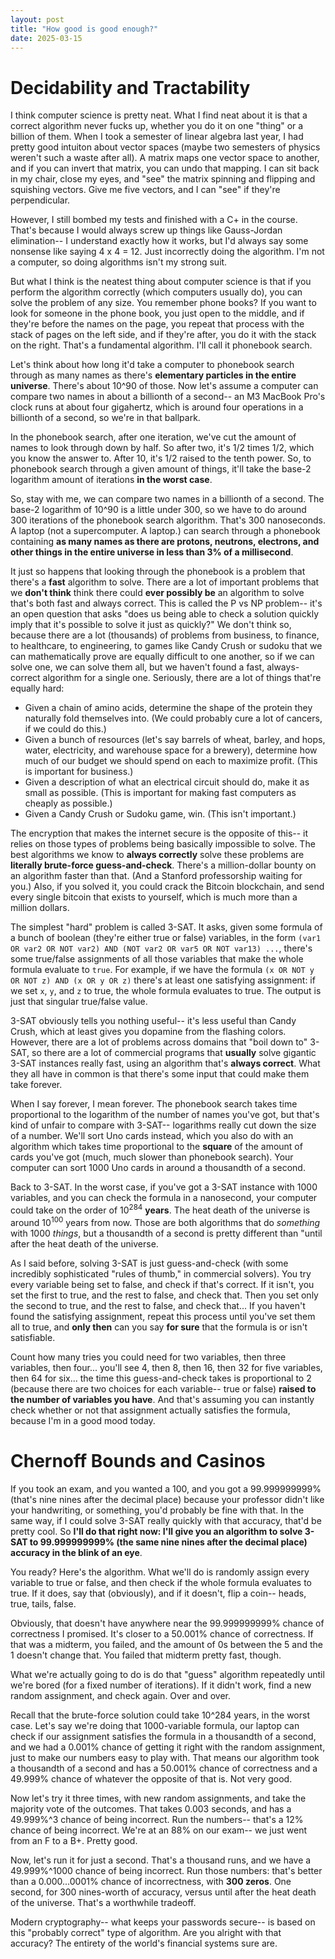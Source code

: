```yaml
---
layout: post
title: "How good is good enough?"
date: 2025-03-15
---
```

# Decidability and Tractability
I think computer science is pretty neat. What I find neat about it is that a correct algorithm never fucks up, whether you do it on one "thing" or a billion of them. When I took a semester of linear algebra last year, I had pretty good intuiton about vector spaces (maybe two semesters of physics weren't such a waste after all). A matrix maps one vector space to another, and if you can invert that matrix, you can undo that mapping. I can sit back in my chair, close my eyes, and "see" the matrix spinning and flipping and squishing vectors. Give me five vectors, and I can "see" if they're perpendicular.

However, I still bombed my tests and finished with a C+ in the course. That's because I would always screw up things like Gauss-Jordan elimination-- I understand exactly how it works, but I'd always say some nonsense like saying 4 x 4 = 12. Just incorrectly doing the algorithm. I'm not a computer, so doing algorithms isn't my strong suit.

But what I think is the neatest thing about computer science is that if you perform the algorithm correctly (which computers usually do), you can solve the problem of any size. You remember phone books? If you want to look for someone in the phone book, you just open to the middle, and if they're before the names on the page, you repeat that process with the stack of pages on the left side, and if they're after, you do it with the stack on the right. That's a fundamental algorithm. I'll call it phonebook search.

Let's think about how long it'd take a computer to phonebook search through as many names as there's **elementary particles in the entire universe**. There's about 10^90 of those. Now let's assume a computer can compare two names in about a billionth of a second-- an M3 MacBook Pro's clock runs at about four gigahertz, which is around four operations in a billionth of a second, so we're in that ballpark. 

In the phonebook search, after one iteration, we've cut the amount of names to look through down by half. So after two, it's 1/2 times 1/2, which you know the answer to. After 10, it's 1/2 raised to the tenth power. So, to phonebook search through a given amount of things, it'll take the base-2 logarithm amount of iterations **in the worst case**.

So, stay with me, we can compare two names in a billionth of a second. The base-2 logarithm of 10^90 is a little under 300, so we have to do around 300 iterations of the phonebook search algorithm. That's 300 nanoseconds. A laptop (not a supercomputer. A laptop.) can search through a phonebook containing **as many names as there are protons, neutrons, electrons, and other things in the entire universe in less than 3% of a millisecond**.

It just so happens that looking through the phonebook is a problem that there's a **fast** algorithm to solve. There are a lot of important problems that we **don't think** think there could **ever possibly be** an algorithm to solve that's both fast and always correct. This is called the P vs NP problem-- it's an open question that asks "does us being able to check a solution quickly imply that it's possible to solve it just as quickly?" We don't think so, because there are a lot (thousands) of problems from business, to finance, to healthcare, to engineering, to games like Candy Crush or sudoku that we can mathematically prove are equally difficult to one another, so if we can solve one, we can solve them all, but we haven't found a fast, always-correct algorithm for a single one. Seriously, there are a lot of things that're equally hard:

- Given a chain of amino acids, determine the shape of the protein they naturally fold themselves into. (We could probably cure a lot of cancers, if we could do this.)
- Given a bunch of resources (let's say barrels of wheat, barley, and hops, water, electricity, and warehouse space for a brewery), determine how much of our budget we should spend on each to maximize profit. (This is important for business.)
- Given a description of what an electrical circuit should do, make it as small as possible. (This is important for making fast computers as cheaply as possible.)
- Given a Candy Crush or Sudoku game, win. (This isn't important.)

The encryption that makes the internet secure is the opposite of this-- it relies on those types of problems being basically impossible to solve. The best algorithms we know to **always correctly** solve these problems are **literally brute-force guess-and-check**. There's a million-dollar bounty on an algorithm faster than that. (And a Stanford professorship waiting for you.) Also, if you solved it, you could crack the Bitcoin blockchain, and send every single bitcoin that exists to yourself, which is much more than a million dollars.

The simplest "hard" problem is called 3-SAT. It asks, given some formula of a bunch of boolean (they're either true or false) variables, in the form `(var1 OR var2 OR NOT var2) AND (NOT var2 OR var5 OR NOT var13) ...`, there's some true/false assignments of all those variables that make the whole formula evaluate to `true`. For example, if we have the formula `(x OR NOT y OR NOT z) AND (x OR y OR z)` there's at least one satisfying assignment: if we set `x`, `y`, and `z` to true, the whole formula evaluates to true. The output is just that singular true/false value.

3-SAT obviously tells you nothing useful-- it's less useful than Candy Crush, which at least gives you dopamine from the flashing colors. However, there are a lot of problems across domains that "boil down to" 3-SAT, so there are a lot of commercial programs that **usually** solve gigantic 3-SAT instances really fast, using an algorithm that's **always correct**. What they all have in common is that there's some input that could make them take forever.

When I say forever, I mean forever. The phonebook search takes time proportional to the logarithm of the number of names you've got, but that's kind of unfair to compare with 3-SAT-- logarithms really cut down the size of a number. We'll sort Uno cards instead, which you also do with an algorithm which takes time proportional to the **square** of the amount of cards you've got (much, much slower than phonebook search). Your computer can sort 1000 Uno cards in around a thousandth of a second.

Back to 3-SAT. In the worst case, if you've got a 3-SAT instance with 1000 variables, and you can check the formula in a nanosecond, your computer could take on the order of $10^{284}$ **years**. The heat death of the universe is around $10^100$ years from now. Those are both algorithms that do *something* with 1000 *things*, but a thousandth of a second is pretty different than "until after the heat death of the universe.

As I said before, solving 3-SAT is just guess-and-check (with some incredibly sophisticated "rules of thumb," in commercial solvers). You try every variable being set to false, and check if that's correct. If it isn't, you set the first to true, and the rest to false, and check that. Then you set only the second to true, and the rest to false, and check that... If you haven't found the satisfying assignment, repeat this process until you've set them all to true, and **only then** can you say **for sure** that the formula is or isn't satisfiable.

Count how many tries you could need for two variables, then three variables, then four... you'll see 4, then 8, then 16, then 32 for five variables, then 64 for six... the time this guess-and-check takes is proportional to 2 (because there are two choices for each variable-- true or false) **raised to the number of variables you have**. And that's assuming you can instantly check whether or not that assignment actually satisfies the formula, because I'm in a good mood today.

# Chernoff Bounds and Casinos
If you took an exam, and you wanted a 100, and you got a 99.999999999% (that's nine nines after the decimal place) because your professor didn't like your handwriting, or something, you'd probably be fine with that. In the same way, if I could solve 3-SAT really quickly with that accuracy, that'd be pretty cool. So **I'll do that right now: I'll give you an algorithm to solve 3-SAT to 99.999999999% (the same nine nines after the decimal place) accuracy in the blink of an eye**.

You ready? Here's the algorithm. What we'll do is randomly assign every variable to true or false, and then check if the whole formula evaluates to true. If it does, say that (obviously), and if it doesn't, flip a coin-- heads, true, tails, false.

Obviously, that doesn't have anywhere near the 99.999999999% chance of correctness I promised. It's closer to a 50.001% chance of correctness. If that was a midterm, you failed, and the amount of 0s between the 5 and the 1 doesn't change that. You failed that midterm pretty fast, though.

What we're actually going to do is do that "guess" algorithm repeatedly until we're bored (for a fixed number of iterations). If it didn't work, find a new random assignment, and check again. Over and over.

Recall that the brute-force solution could take 10^284 years, in the worst case. Let's say we're doing that 1000-variable formula, our laptop can check if our assignment satisfies the formula in a thousandth of a second, and we had a 0.001% chance of getting it right with the random assignment, just to make our numbers easy to play with. That means our algorithm took a thousandth of a second and has a 50.001% chance of correctness and a 49.999% chance of whatever the opposite of that is. Not very good.

Now let's try it three times, with new random assignments, and take the majority vote of the outcomes. That takes 0.003 seconds, and has a 49.999%^3 chance of being incorrect. Run the numbers-- that's a 12% chance of being incorrect. We're at an 88% on our exam-- we just went from an F to a B+. Pretty good.

Now, let's run it for just a second. That's a thousand runs, and we have a 49.999%^1000 chance of being incorrect. Run those numbers: that's better than a 0.000...0001% chance of incorrectness, with **300 zeros**. One second, for 300 nines-worth of accuracy, versus until after the heat death of the universe. That's a worthwhile tradeoff.

Modern cryptography-- what keeps your passwords secure-- is based on this "probably correct" type of algorithm. Are you alright with that accuracy? The entirety of the world's financial systems sure are.